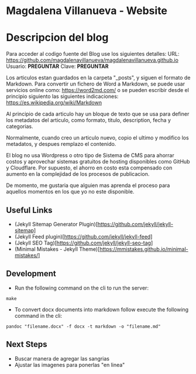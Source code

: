# Magdalena Villanueva - Website

# Descripcion del blog
Para acceder al codigo fuente del Blog use los siguientes detalles:
URL: https://github.com/magdalenavillanueva/magdalenavillanueva.github.io
Usuario: __PREGUNTAR__
Clave: __PREGUNTAR__

Los articulos estan guardados en la carpeta "_posts", y siguen el formato de Markdown.
Para convertir un fichero de Word a Markdown, se puede usar servicios online como: https://word2md.com/
o se pueden escribir desde el principio siguiento las siguientes indicaciones: https://es.wikipedia.org/wiki/Markdown

Al principio de cada articulo hay un bloque de texto que se usa para definer los metadatos del articulo, como formato, titulo, description, fecha y categorias.

Normalmente, cuando creo un articulo nuevo, copio el ultimo y modifico los metadatos, y despues remplazo el contenido.

El blog no usa Wordpress o otro tipo de Sistema de CMS para ahorrar costos y aprovechar sistemas gratuitos de hosting disponibles como GitHub y Cloudflare. Por supuesto, el ahorro en costo esta compensado con aumento en la complejidad de los procesos de publicacion.

De momento, me gustaria que alguien mas aprenda el proceso para aquellos momentos en los que yo no este disponible.

## Useful Links
- (Jekyll Sitemap Generator Plugin)[https://github.com/jekyll/jekyll-sitemap]
- (Jekyll Feed plugin)[https://github.com/jekyll/jekyll-feed]
- (Jekyll SEO Tag)[https://github.com/jekyll/jekyll-seo-tag]
- (Minimal Mistakes - Jekyll Theme)[https://mmistakes.github.io/minimal-mistakes/]

## Development
- Run the following command on the cli to run the server:
```
make
```
- To convert docx documents into markdown follow execute the following command in the cli:
```
pandoc "filename.docx" -f docx -t markdown -o "filename.md"
```


## Next Steps
- Buscar manera de agregar las sangrias
- Ajustar las imagenes para ponerlas "en linea"
